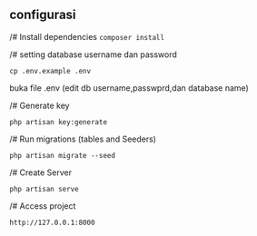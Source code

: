 ## configurasi

/# Install dependencies
`composer install`

/# setting database username dan password

`cp .env.example .env`

buka file .env (edit db username,passwprd,dan database name)

/# Generate key

`php artisan key:generate`

/# Run migrations (tables and Seeders)

`php artisan migrate --seed`

/# Create Server

`php artisan serve`

/# Access project

`http://127.0.0.1:8000`
